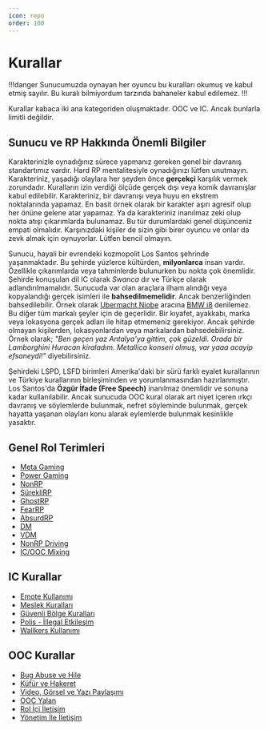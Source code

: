 ```yaml
---
icon: repo
order: 100
---
```


# Kurallar

!!!danger
Sunucumuzda oynayan her oyuncu bu kuralları okumuş ve kabul etmiş sayılır. Bu kuralı bilmiyordum tarzında bahaneler kabul edilemez.
!!!

Kurallar kabaca iki ana kategoriden oluşmaktadır. OOC ve IC. Ancak bunlarla limitli değildir.

## Sunucu ve RP Hakkında Önemli Bilgiler

Karakterinizle oynadığınız sürece yapmanız gereken genel bir davranış standartımız vardır. Hard RP mentalitesiyle oynadığınızı lütfen unutmayın. Karakteriniz, yaşadığı olaylara her şeyden önce **gerçekçi** karşılık vermek zorundadır. Kuralların izin verdiği ölçüde gerçek dışı veya komik davranışlar kabul edilebilir. Karakteriniz, bir davranışı veya huyu en ekstrem noktalarında yapamaz. En basit örnek olarak bir karakter aşırı agresif olup her önüne gelene atar yapamaz. Ya da karakteriniz inanılmaz zeki olup nokta atışı çıkarımlarda bulunamaz. Bu tür durumlardaki genel düşünceniz empati olmalıdır. Karşınızdaki kişiler de sizin gibi birer oyuncu ve onlar da zevk almak için oynuyorlar. Lütfen bencil olmayın.

Sunucu, hayali bir evrendeki kozmopolit Los Santos şehrinde yaşanmaktadır. Bu şehirde yüzlerce kültürden, **milyonlarca** insan vardır. Özellikle çıkarımlarda veya tahminlerde bulunurken bu nokta çok önemlidir. Şehirde konuşulan dil IC olarak _Swanca_ dır ve Türkçe olarak adlandırılmamalıdır. Sunucuda var olan araçlara ilham alındığı veya kopyalandığı gerçek isimleri ile **bahsedilmemelidir**. Ancak benzerliğinden bahsedilebilir. Örnek olarak [Ubermacht Niobe](https://gtacars.net/gta5/niobe) aracına [BMW i8](https://tr.wikipedia.org/wiki/BMW_i8#/media/Dosya:2016_BMW_i8.jpg) denilemez. Bu diğer tüm markalı şeyler için de geçerlidir. Bir kıyafet, ayakkabı, marka veya lokasyona gerçek adları ile hitap etmemeniz gerekiyor. Ancak şehirde olmayan kişilerden, lokasyonlardan veya markalardan bahsedebilirsiniz. Örnek olarak; _"Ben geçen yaz Antalya'ya gittim, çok güzeldi. Orada bir Lamborghini Huracan kiraladım. Metallica konseri olmuş, var yaaa acayip efsaneydi!"_ diyebilirsiniz.

Şehirdeki LSPD, LSFD birimleri Amerika'daki bir sürü farklı eyalet kurallarının ve Türkiye kurallarının birleşiminden ve yorumlanmasından hazırlanmıştır. Los Santos'da **Özgür İfade (Free Speech)** inanılmaz önemlidir ve sonuna kadar kullanılabilir. Ancak sunucuda OOC kural olarak art niyet içeren ırkçı davranış ve söylemlerde bulunmak, nefret söyleminde bulunmak, gerçek hayatta yaşanan olayları konu alarak eylemlerde bulunmak kesinlikle yasaktır.

## Genel Rol Terimleri

- [Meta Gaming](/rules/terminology/meta.md)
- [Power Gaming](/rules/terminology/power-gaming.md)
- [NonRP](/rules/terminology/non-rp.md)
- [SürekliRP](/rules/terminology/sürekli-rp.md)
- [GhostRP](/rules/terminology/ghost-rp.md)
- [FearRP](/rules/terminology/fear-rp.md)
- [AbsurdRP](/rules/terminology/absurd-rp.md)
- [DM](/rules/terminology/dm.md)
- [VDM](/rules/terminology/vdm.md)
- [NonRP Driving](/rules/terminology/nonrp-driving.md)
- [IC/OOC Mixing](/rules/terminology/ic-ooc-mixing.md)

## IC Kurallar

- [Emote Kullanımı](/rules/ic/emotes.md)
- [Meslek Kuralları](/rules/ic/jobs.md)
- [Güvenli Bölge Kuralları](/rules/ic/safezones.md)
- [Polis - İllegal Etkileşim](/rules/ic/cop-interaction.md)
- [Wallkers Kullanımı](/rules/ic/wallkers.md)

## OOC Kurallar

- [Bug Abuse ve Hile](/rules/cheats.md)
- [Küfür ve Hakeret](/rules/insult.md)
- [Video, Görsel ve Yazı Paylaşımı](/rules/publish.md)
- [OOC Yalan](/rules/ooc-lie.md)
- [Rol İçi İletişim](/rules/comms.md)
- [Yönetim İle İletişim](/rules/admins.md)
